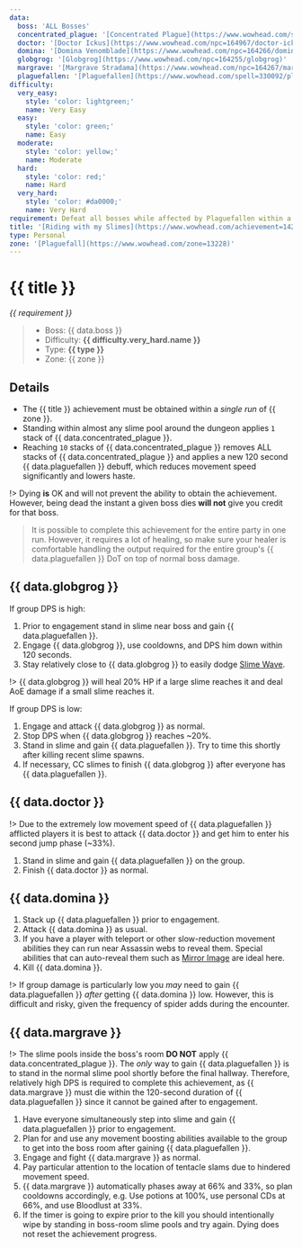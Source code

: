 ```yaml
---
data:
  boss: 'ALL Bosses'
  concentrated_plague: '[Concentrated Plague](https://www.wowhead.com/spell=330069/concentrated-plague)'
  doctor: '[Doctor Ickus](https://www.wowhead.com/npc=164967/doctor-ickus)'
  domina: '[Domina Venomblade](https://www.wowhead.com/npc=164266/domina-venomblade)'
  globgrog: '[Globgrog](https://www.wowhead.com/npc=164255/globgrog)'
  margrave: '[Margrave Stradama](https://www.wowhead.com/npc=164267/margrave-stradama)'
  plaguefallen: '[Plaguefallen](https://www.wowhead.com/spell=330092/plaguefallen)'
difficulty:
  very_easy:
    style: 'color: lightgreen;'
    name: Very Easy
  easy:
    style: 'color: green;'
    name: Easy
  moderate:
    style: 'color: yellow;'
    name: Moderate
  hard:
    style: 'color: red;'
    name: Hard
  very_hard:
    style: 'color: #da0000;'
    name: Very Hard
requirement: Defeat all bosses while affected by Plaguefallen within a single visit in Plaguefall on Mythic difficulty.
title: '[Riding with my Slimes](https://www.wowhead.com/achievement=14292/riding-with-my-slimes)'
type: Personal
zone: '[Plaguefall](https://www.wowhead.com/zone=13228)'
---
```


# {{ title }}

_{{ requirement }}_

> - Boss: {{ data.boss }}
> - Difficulty: **<span style="{{ difficulty.very_hard.style }}">{{ difficulty.very_hard.name }}</span>**
> - Type: **{{ type }}**
> - Zone: {{ zone }}

## Details

- The {{ title }} achievement must be obtained within a _single run_ of {{ zone }}.
- Standing within almost any slime pool around the dungeon applies `1` stack of {{ data.concentrated_plague }}.
- Reaching `10` stacks of {{ data.concentrated_plague }} removes ALL stacks of {{ data.concentrated_plague }} and applies a new 120 second {{ data.plaguefallen }} debuff, which reduces movement speed significantly and lowers haste.

!> Dying **is** OK and will not prevent the ability to obtain the achievement. However, being dead the instant a given boss dies **will not** give you credit for that boss.

> It is possible to complete this achievement for the entire party in one run. However, it requires a lot of healing, so make sure your healer is comfortable handling the output required for the entire group's {{ data.plaguefallen }} DoT on top of normal boss damage.

## {{ data.globgrog }}

If group DPS is high:

1. Prior to engagement stand in slime near boss and gain {{ data.plaguefallen }}.
2. Engage {{ data.globgrog }}, use cooldowns, and DPS him down within 120 seconds.
3. Stay relatively close to {{ data.globgrog }} to easily dodge [Slime Wave](https://www.wowhead.com/spell=324667/slime-wave).

!> {{ data.globgrog }} will heal 20% HP if a large slime reaches it and deal AoE damage if a small slime reaches it.

If group DPS is low:

1. Engage and attack {{ data.globgrog }} as normal.
2. Stop DPS when {{ data.globgrog }} reaches ~20%.
3. Stand in slime and gain {{ data.plaguefallen }}. Try to time this shortly after killing recent slime spawns.
4. If necessary, CC slimes to finish {{ data.globgrog }} after everyone has {{ data.plaguefallen }}.

## {{ data.doctor }}

!> Due to the extremely low movement speed of {{ data.plaguefallen }} afflicted players it is best to attack {{ data.doctor }} and get him to enter his second jump phase (~33%).

1. Stand in slime and gain {{ data.plaguefallen }} on the group.
2. Finish {{ data.doctor }} as normal.

## {{ data.domina }}

1. Stack up {{ data.plaguefallen }} prior to engagement.
2. Attack {{ data.domina }} as usual.
3. If you have a player with teleport or other slow-reduction movement abilities they can run near Assassin webs to reveal them. Special abilities that can auto-reveal them such as [Mirror Image](https://www.wowhead.com/spell=55342/mirror-image) are ideal here.
4. Kill {{ data.domina }}.

!> If group damage is particularly low you _may_ need to gain {{ data.plaguefallen }} _after_ getting {{ data.domina }} low. However, this is difficult and risky, given the frequency of spider adds during the encounter.

## {{ data.margrave }}

!> The slime pools inside the boss's room **DO NOT** apply {{ data.concentrated_plague }}. The _only_ way to gain {{ data.plaguefallen }} is to stand in the normal slime pool shortly before the final hallway. Therefore, relatively high DPS is required to complete this achievement, as {{ data.margrave }} must die within the 120-second duration of {{ data.plaguefallen }} since it cannot be gained after to engagement.

1. Have everyone simultaneously step into slime and gain {{ data.plaguefallen }} prior to engagement.
2. Plan for and use any movement boosting abilities available to the group to get into the boss room after gaining {{ data.plaguefallen }}.
3. Engage and fight {{ data.margrave }} as normal.
4. Pay particular attention to the location of tentacle slams due to hindered movement speed.
5. {{ data.margrave }} automatically phases away at 66% and 33%, so plan cooldowns accordingly, e.g. Use potions at 100%, use personal CDs at 66%, and use Bloodlust at 33%.
6. If the timer is going to expire prior to the kill you should intentionally wipe by standing in boss-room slime pools and try again. Dying does not reset the achievement progress.
